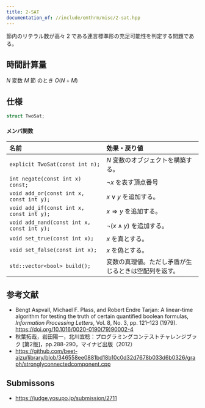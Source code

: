 ```yaml
---
title: 2-SAT
documentation_of: //include/emthrm/misc/2-sat.hpp
---
```


節内のリテラル数が高々 $2$ である連言標準形の充足可能性を判定する問題である。


## 時間計算量

$N$ 変数 $M$ 節 のとき $O(N + M)$


## 仕様

```cpp
struct TwoSat;
```

#### メンバ関数

|名前|効果・戻り値|
|:--|:--|
|`explicit TwoSat(const int n);`|$N$ 変数のオブジェクトを構築する。|
|`int negate(const int x) const;`|$\neg x$ を表す頂点番号|
|`void add_or(const int x, const int y);`|$x \vee y$ を追加する。|
|`void add_if(const int x, const int y);`|$x \Rightarrow y$ を追加する。|
|`void add_nand(const int x, const int y);`|$\neg (x \land y)$ を追加する。|
|`void set_true(const int x);`|$x$ を真とする。|
|`void set_false(const int x);`|$x$ を偽とする。|
|`std::vector<bool> build();`|変数の真理値。ただし矛盾が生じるときは空配列を返す。|


## 参考文献

- Bengt Aspvall, Michael F. Plass, and Robert Endre Tarjan: A linear-time algorithm for testing the truth of certain quantified boolean formulas, *Information Processing Letters*, Vol. 8, No. 3, pp. 121–123 (1979). https://doi.org/10.1016/0020-0190(79)90002-4
- 秋葉拓哉，岩田陽一，北川宜稔：プログラミングコンテストチャレンジブック \[第2版\]，pp.288-290，マイナビ出版（2012）
- https://github.com/beet-aizu/library/blob/346558ee0881bd18b10c0d32d7678b033d6b0326/graph/stronglyconnectedcomponent.cpp


## Submissons

- https://judge.yosupo.jp/submission/2711
